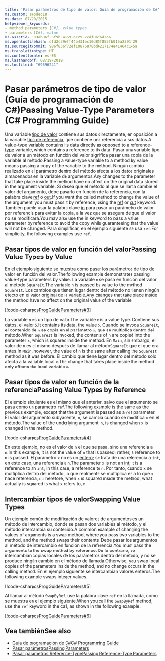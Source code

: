 ```yaml
---
title: 'Pasar parámetros de tipo de valor: Guía de programación de C#'
ms.custom: seodec18
ms.date: 07/20/2015
helpviewer_keywords:
- method parameters [C#], value types
- parameters [C#], value
ms.assetid: 193ab86f-5f9b-4359-ac29-7cdf8afad3a6
ms.openlocfilehash: dfd2c39eff44b431ec10d85f855fb015a2391f29
ms.sourcegitcommit: 986f836f72ef10876878bd6217174e41464c145a
ms.translationtype: HT
ms.contentlocale: es-ES
ms.lasthandoff: 08/19/2019
ms.locfileid: "69596241"
---
```

# <a name="passing-value-type-parameters-c-programming-guide"></a><span data-ttu-id="14b9b-102">Pasar parámetros de tipo de valor (Guía de programación de C#)</span><span class="sxs-lookup"><span data-stu-id="14b9b-102">Passing Value-Type Parameters (C# Programming Guide)</span></span>
<span data-ttu-id="14b9b-103">Una variable [tipo de valor](../../language-reference/keywords/value-types.md) contiene sus datos directamente, en oposición a la variable [tipo de referencia](../../language-reference/keywords/reference-types.md), que contiene una referencia a sus datos.</span><span class="sxs-lookup"><span data-stu-id="14b9b-103">A [value-type](../../language-reference/keywords/value-types.md) variable contains its data directly as opposed to a [reference-type](../../language-reference/keywords/reference-types.md) variable, which contains a reference to its data.</span></span> <span data-ttu-id="14b9b-104">Pasar una variable tipo de valor a un método en función del valor significa pasar una copia de la variable al método.</span><span class="sxs-lookup"><span data-stu-id="14b9b-104">Passing a value-type variable to a method by value means passing a copy of the variable to the method.</span></span> <span data-ttu-id="14b9b-105">Ningún cambio realizado en el parámetro dentro del método afecta a los datos originales almacenados en la variable de argumentos.</span><span class="sxs-lookup"><span data-stu-id="14b9b-105">Any changes to the parameter that take place inside the method have no affect on the original data stored in the argument variable.</span></span> <span data-ttu-id="14b9b-106">Si desea que el método al que se llama cambie el valor del argumento, debe pasarlo en función de la referencia, con la palabra clave [ref](../../language-reference/keywords/ref.md) o [out](../../language-reference/keywords/out-parameter-modifier.md).</span><span class="sxs-lookup"><span data-stu-id="14b9b-106">If you want the called method to change the value of the argument, you must pass it by reference, using the [ref](../../language-reference/keywords/ref.md) or [out](../../language-reference/keywords/out-parameter-modifier.md) keyword.</span></span> <span data-ttu-id="14b9b-107">También puede usar la palabra clave [in](../../language-reference/keywords/in-parameter-modifier.md) para pasar un parámetro de valor por referencia para evitar la copia, a la vez que se asegura de que el valor no se modificará.</span><span class="sxs-lookup"><span data-stu-id="14b9b-107">You may also use the [in](../../language-reference/keywords/in-parameter-modifier.md) keyword to pass a value parameter by reference to avoid the copy while guaranteeing that the value will not be changed.</span></span> <span data-ttu-id="14b9b-108">Para simplificar, en el ejemplo siguiente se usa `ref`.</span><span class="sxs-lookup"><span data-stu-id="14b9b-108">For simplicity, the following examples use `ref`.</span></span>  
  
## <a name="passing-value-types-by-value"></a><span data-ttu-id="14b9b-109">Pasar tipos de valor en función del valor</span><span class="sxs-lookup"><span data-stu-id="14b9b-109">Passing Value Types by Value</span></span>  
 <span data-ttu-id="14b9b-110">En el ejemplo siguiente se muestra cómo pasar los parámetros de tipo de valor en función del valor.</span><span class="sxs-lookup"><span data-stu-id="14b9b-110">The following example demonstrates passing value-type parameters by value.</span></span> <span data-ttu-id="14b9b-111">La variable `n` se pasa en función del valor al método `SquareIt`.</span><span class="sxs-lookup"><span data-stu-id="14b9b-111">The variable `n` is passed by value to the method `SquareIt`.</span></span> <span data-ttu-id="14b9b-112">Los cambios que tienen lugar dentro del método no tienen ningún efecto en el valor original de la variable.</span><span class="sxs-lookup"><span data-stu-id="14b9b-112">Any changes that take place inside the method have no affect on the original value of the variable.</span></span>  
  
 [!code-csharp[csProgGuideParameters#3](~/samples/snippets/csharp/VS_Snippets_VBCSharp/csProgGuideParameters/CS/Parameters.cs#3)]  
  
 <span data-ttu-id="14b9b-113">La variable `n` es un tipo de valor.</span><span class="sxs-lookup"><span data-stu-id="14b9b-113">The variable `n` is a value type.</span></span> <span data-ttu-id="14b9b-114">Contiene sus datos, el valor `5`.</span><span class="sxs-lookup"><span data-stu-id="14b9b-114">It contains its data, the value `5`.</span></span> <span data-ttu-id="14b9b-115">Cuando se invoca `SquareIt`, el contenido de `n` se copia en el parámetro `x`, que se multiplica dentro del método.</span><span class="sxs-lookup"><span data-stu-id="14b9b-115">When `SquareIt` is invoked, the contents of `n` are copied into the parameter `x`, which is squared inside the method.</span></span> <span data-ttu-id="14b9b-116">En `Main`, sin embargo, el valor de `n` es el mismo después de llamar al método`SquareIt` que el que era antes.</span><span class="sxs-lookup"><span data-stu-id="14b9b-116">In `Main`, however, the value of `n` is the same after calling the `SquareIt` method as it was before.</span></span> <span data-ttu-id="14b9b-117">El cambio que tiene lugar dentro del método solo afecta a la variable local `x`.</span><span class="sxs-lookup"><span data-stu-id="14b9b-117">The change that takes place inside the method only affects the local variable `x`.</span></span>  
  
## <a name="passing-value-types-by-reference"></a><span data-ttu-id="14b9b-118">Pasar tipos de valor en función de la referencia</span><span class="sxs-lookup"><span data-stu-id="14b9b-118">Passing Value Types by Reference</span></span>  
 <span data-ttu-id="14b9b-119">El ejemplo siguiente es el mismo que el anterior, salvo que el argumento se pasa como un parámetro `ref`.</span><span class="sxs-lookup"><span data-stu-id="14b9b-119">The following example is the same as the previous example, except that the argument is passed as a `ref` parameter.</span></span> <span data-ttu-id="14b9b-120">El valor del argumento subyacente, `n`, se cambia cuando se modifica `x` en el método.</span><span class="sxs-lookup"><span data-stu-id="14b9b-120">The value of the underlying argument, `n`, is changed when `x` is changed in the method.</span></span>  
  
 [!code-csharp[csProgGuideParameters#4](~/samples/snippets/csharp/VS_Snippets_VBCSharp/csProgGuideParameters/CS/Parameters.cs#4)]  
  
 <span data-ttu-id="14b9b-121">En este ejemplo, no es el valor de `n` el que se pasa, sino una referencia a `n`.</span><span class="sxs-lookup"><span data-stu-id="14b9b-121">In this example, it is not the value of `n` that is passed; rather, a reference to `n` is passed.</span></span> <span data-ttu-id="14b9b-122">El parámetro `x` no es un [entero](../../language-reference/builtin-types/integral-numeric-types.md); se trata de una referencia a `int`, en este caso, una referencia a `n`.</span><span class="sxs-lookup"><span data-stu-id="14b9b-122">The parameter `x` is not an [int](../../language-reference/builtin-types/integral-numeric-types.md); it is a reference to an `int`, in this case, a reference to `n`.</span></span> <span data-ttu-id="14b9b-123">Por tanto, cuando `x` se multiplica dentro del método, lo que realmente se multiplica es a lo que `x` hace referencia, `n`.</span><span class="sxs-lookup"><span data-stu-id="14b9b-123">Therefore, when `x` is squared inside the method, what actually is squared is what `x` refers to, `n`.</span></span>  
  
## <a name="swapping-value-types"></a><span data-ttu-id="14b9b-124">Intercambiar tipos de valor</span><span class="sxs-lookup"><span data-stu-id="14b9b-124">Swapping Value Types</span></span>  
 <span data-ttu-id="14b9b-125">Un ejemplo común de modificación de valores de argumentos es un método de intercambio, donde se pasan dos variables al método, y el método intercambia su contenido.</span><span class="sxs-lookup"><span data-stu-id="14b9b-125">A common example of changing the values of arguments is a swap method, where you pass two variables to the method, and the method swaps their contents.</span></span> <span data-ttu-id="14b9b-126">Debe pasar los argumentos al método de intercambio en función de la referencia.</span><span class="sxs-lookup"><span data-stu-id="14b9b-126">You must pass the arguments to the swap method by reference.</span></span> <span data-ttu-id="14b9b-127">De lo contrario, se intercambian copias locales de los parámetros dentro del método, y no se produce ningún cambio en el método de llamada.</span><span class="sxs-lookup"><span data-stu-id="14b9b-127">Otherwise, you swap local copies of the parameters inside the method, and no change occurs in the calling method.</span></span> <span data-ttu-id="14b9b-128">En el ejemplo siguiente se intercambian valores enteros.</span><span class="sxs-lookup"><span data-stu-id="14b9b-128">The following example swaps integer values.</span></span>  
  
 [!code-csharp[csProgGuideParameters#5](~/samples/snippets/csharp/VS_Snippets_VBCSharp/csProgGuideParameters/CS/Parameters.cs#5)]  
  
 <span data-ttu-id="14b9b-129">Al llamar al método `SwapByRef`, use la palabra clave `ref` en la llamada, como se muestra en el ejemplo siguiente.</span><span class="sxs-lookup"><span data-stu-id="14b9b-129">When you call the `SwapByRef` method, use the `ref` keyword in the call, as shown in the following example.</span></span>  
  
 [!code-csharp[csProgGuideParameters#6](~/samples/snippets/csharp/VS_Snippets_VBCSharp/csProgGuideParameters/CS/Parameters.cs#6)]  
  
## <a name="see-also"></a><span data-ttu-id="14b9b-130">Vea también</span><span class="sxs-lookup"><span data-stu-id="14b9b-130">See also</span></span>

- [<span data-ttu-id="14b9b-131">Guía de programación de C#</span><span class="sxs-lookup"><span data-stu-id="14b9b-131">C# Programming Guide</span></span>](../index.md)
- [<span data-ttu-id="14b9b-132">Pasar parámetros</span><span class="sxs-lookup"><span data-stu-id="14b9b-132">Passing Parameters</span></span>](./passing-parameters.md)
- [<span data-ttu-id="14b9b-133">Pasar parámetros Reference-Type</span><span class="sxs-lookup"><span data-stu-id="14b9b-133">Passing Reference-Type Parameters</span></span>](./passing-reference-type-parameters.md)
